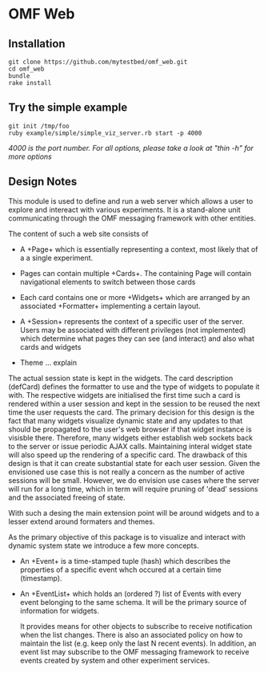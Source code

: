 # OMF Web

## Installation

    git clone https://github.com/mytestbed/omf_web.git
    cd omf_web
    bundle
    rake install

## Try the simple example

    git init /tmp/foo
    ruby example/simple/simple_viz_server.rb start -p 4000

_4000 is the port number. For all options, please take a look at "thin -h" for more options_

## Design Notes

This module is used to define and run a web server which allows a user to explore and
intereact with various experiments. It is a stand-alone unit communicating through
the OMF messaging framework with other entities.

The content of such a web site consists of

* A +Page+ which is essentially representing a context, most likely that of a
  a single experiment.

* Pages can contain multiple +Cards+. The containing Page will contain
  navigational elements to switch between those cards

* Each card contains one or more +Widgets+ which are arranged by an
  associated +Formatter+ implementing a certain layout.

* A +Session+ represents the context of a specific user of the server. Users
  may be associated with different privileges (not implemented) which determine
  what pages they can see (and interact) and also what cards and widgets

* Theme ... explain

The actual session state is kept in the widgets. The card description (defCard)
defines the formatter to use and the type of widgets to populate it with. The
respective widgets are initialised the first time such a card is rendered
within a user session and kept in the session to be reused the next time
the user requests the card. The primary decision for this design is the fact
that many widgets visualize dynamic state and any updates to that should be
propagated to the user's web browser if that widget instance is visisble there.
Therefore, many widgets either establish web sockets back to the server or
issue periodic AJAX calls. Maintaining interal widget state will also speed
up the rendering of a specific card. The drawback of this design is that it
can create substantial state for each user session. Given the envisioned use
case this is not really a concern as the number of active sessions will be small.
However, we do envision use cases where the server will run for a long time, which
in term will require pruning of 'dead' sessions and the associated freeing of
state.

With such a desing the main extension point will be around widgets and to a lesser
extend around formaters and themes.

As the primary objective of this package is to visualize and interact with dynamic
system state we introduce a few more concepts.

* An +Event+ is a time-stamped tuple (hash) which describes the properties of a
  specific event whch occured at a certain time (timestamp).

* An +EventList+ which holds an (ordered ?) list of Events with every event belonging
  to the same schema. It will be the primary source of information for widgets.

  It provides means for other objects to subscribe to receive notification when the
  list changes. There is also an associated policy on how to maintain the list
  (e.g. keep only the last N recent events). In addition, an event list may subscribe
  to the OMF messaging framework to receive events created by system and other
  experiment services.

